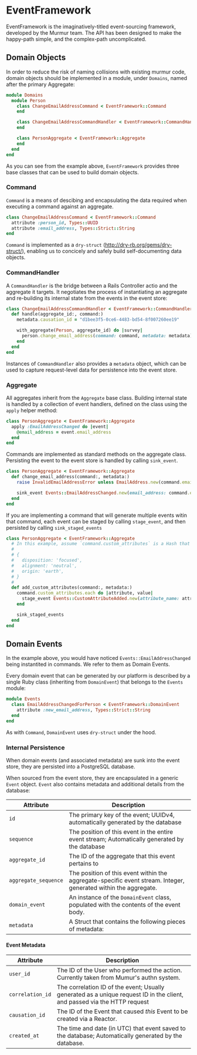 # EventFramework

EventFramework is the imaginatively-titled event-sourcing framework, developed
by the Murmur team. The API has been designed to make the happy-path simple, and
the complex-path uncomplicated.

## Domain Objects

In order to reduce the risk of naming collisions with existing murmur code, domain
objects should be implemented in a module, under `Domains`, named after the
primary Aggregate:

```ruby
module Domains
  module Person
    class ChangeEmailAddressCommand < EventFramework::Command
    end

    class ChangeEmailAddressCommandHandler < EventFramework::CommandHandler
    end

    class PersonAggregate < EventFramework::Aggregate
    end
  end
end
```

As you can see from the example above, `EventFramework` provides three base
classes that can be used to build domain objects.

### Command

`Command` is a means of descibing and encapsulating the data required when
executing a command against an aggregate.

```ruby
class ChangeEmailAddressCommand < EventFramework::Command
  attribute :person_id, Types::UUID
  attribute :email_address, Types::Strict::String
end
```

`Command` is implemented as a `dry-struct` (http://dry-rb.org/gems/dry-struct/),
enabling us to concicely and safely build self-documenting data objects.

### CommandHandler

A `CommandHandler` is the bridge between a Rails Controller actio and the
aggregate it targets. It negotiates the process of instantiating an aggregate and
re-building its internal state from the events in the event store:

```ruby
class ChangeEmailAddressCommandHandler < EventFramework::CommandHandler
  def handle(aggregate_id:, command:)
    metadata.causation_id = "d1bee3f5-0ce6-4483-bd54-8f007260ee19"

    with_aggregate(Person, aggregate_id) do |survey|
      person.change_email_address(command: command, metadata: metadata)
    end
  end
end
```

Instances of `CommandHandler` also provides a `metadata` object, which can be
used to capture request-level data for persistence into the event store.

### Aggregate

All aggregates inherit from the `Aggregate` base class. Building internal state
is handled by a collection of event handlers, defined on the class using the
`apply` helper method:

```ruby
class PersonAggregate < EventFramework::Aggregate
  apply :EmailAddressChanged do |event|
    @email_address = event.email_address
  end
end
```

Commands are implemented as standard methods on the aggregate class. Persisting
the event to the event store is handled by calling `sink_event`.

```ruby
class PersonAggregate < EventFramework::Aggregate
  def change_email_address(command:, metadata:)
    raise InvalidEmailAddressError unless EmailAddress.new(command.email_address).valid?

    sink_event Events::EmailAddressChanged.new(email_address: command.email_address), metadata
  end
end
```

If you are implementing a command that will generate multiple events witin that
command, each event can be staged by calling `stage_event`, and then persisted
by calling `sink_staged_events`

```ruby
class PersonAggregate < EventFramework::Aggregate
  # In this example, assume `command.custom_attributes` is a Hash that looks like:
  #
  # {
  #   disposition: 'focused',
  #   alignment: 'neutral',
  #   origin: 'earth',
  # }
  #
  def add_custom_attributes(command:, metadata:)
    command.custom_attributes.each do |attribute, value|
      stage_event Events::CustomAttributeAdded.new(attribute_name: attribute, value: value), metadata
    end

    sink_staged_events
  end
end
```

## Domain Events

In the example above, you would have noticed `Events::EmailAddressChanged` being
instantited in commands. We refer to them as Domain Events.

Every domain event that can be generated by our platform is described by a single
Ruby class (inheriting from `DomainEvent`) that belongs to the `Events` module:

```ruby
module Events
  class EmailAddressChangedForPerson < EventFramework::DomainEvent
    attribute :new_email_address, Types::Strict::String
  end
end
```

As with `Command`, `DomainEvent` uses `dry-struct` under the hood.

### Internal Persistence

When domain events (and associated metadata) are sunk into the event store, they
are persisted into a PostgreSQL database.

When sourced from the event store, they are encapsulated in a generic `Event`
object. `Event` also contains metadata and additional details from the database:

Attribute            | Description
---------------------|----------------------------------------------------------
`id`                 | The primary key of the event; UUIDv4, automatically generated by the database
`sequence`           | The position of this event in the entire event stream; Automatically generated by the database
`aggregate_id`       | The ID of the aggregate that this event pertains to
`aggregate_sequence` | The position of this event within the aggregate-specific event stream. Integer, generated within the aggregate.
`domain_event`       | An instance of the `DomainEvent` class, populated with the contents of the event body.
`metadata`           | A Struct that contains the following pieces of metadata:

#### Event Metadata
Attribute            | Description
---------------------|----------------------------------------------------------
`user_id`            | The ID of the User who performed the action. Currently taken from Mumur's authn system.
`correlation_id`     | The correlation ID of the event; Usually generated as a unique request ID in the client, and passed via the HTTP request
`causation_id`       | The ID of the Event that caused _this_ Event to be created via a Reactor.
`created_at`         | The time and date (in UTC) that event saved to the database; Automatically generated by the database.



